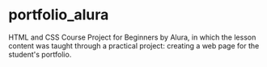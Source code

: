# portfolio_alura
HTML and CSS Course Project for Beginners by Alura, in which the lesson content was taught through a practical project: creating a web page for the student's portfolio.
